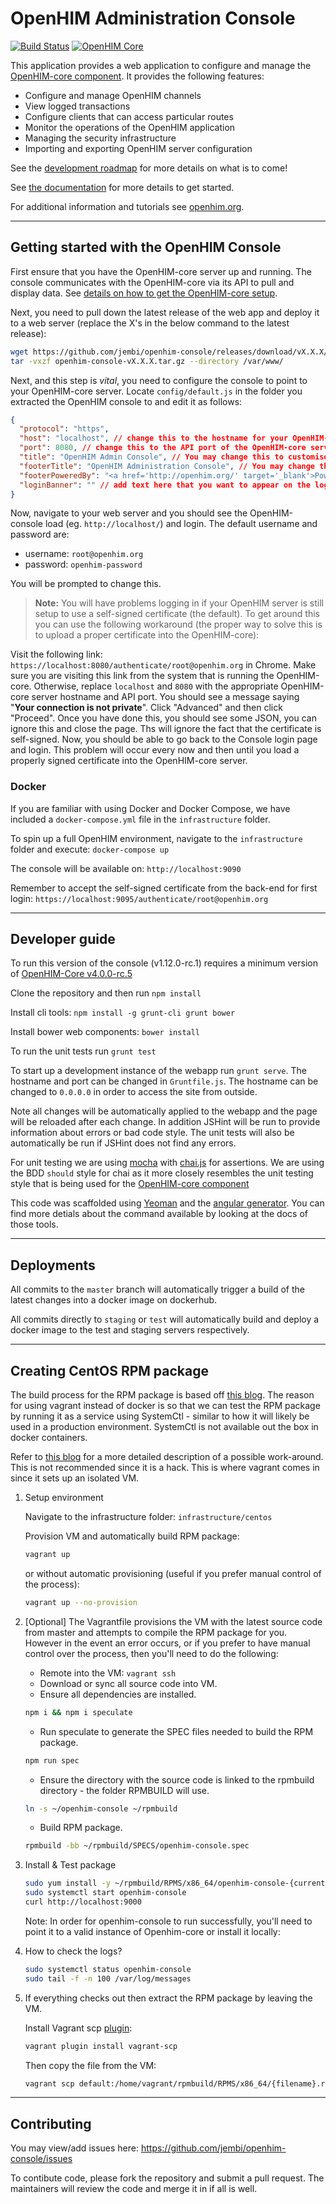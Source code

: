 # OpenHIM Administration Console

[![Build Status](https://travis-ci.org/jembi/openhim-console.svg?branch=master)](https://travis-ci.org/jembi/openhim-console) [![OpenHIM Core](https://img.shields.io/badge/openhim--core-3.4.x-brightgreen.svg)](http://openhim.readthedocs.org/en/v3.4.2/user-guide/versioning.html)

This application provides a web application to configure and manage the [OpenHIM-core component](https://github.com/jembi/openhim-core-js). It provides the following features:

* Configure and manage OpenHIM channels
* View logged transactions
* Configure clients that can access particular routes
* Monitor the operations of the OpenHIM application
* Managing the security infrastructure
* Importing and exporting OpenHIM server configuration

See the [development roadmap](https://github.com/jembi/openhim-core-js/wiki/OpenHIM-core-Development-Roadmap) for more details on what is to come!

See [the documentation](https://github.com/jembi/openhim-console/wiki) for more details to get started.

For additional information and tutorials see [openhim.org](http://openhim.org).

---

## Getting started with the OpenHIM Console

First ensure that you have the OpenHIM-core server up and running. The console communicates with the OpenHIM-core via its API to pull and display data. See [details on how to get the OpenHIM-core setup](https://github.com/jembi/openhim-core-js/blob/master/README.md).

Next, you need to pull down the latest release of the web app and deploy it to a web server (replace the X's in the below command to the latest release):

``` bash
wget https://github.com/jembi/openhim-console/releases/download/vX.X.X/openhim-console-vX.X.X.tar.gz
tar -vxzf openhim-console-vX.X.X.tar.gz --directory /var/www/
```

Next, and this step is _vital_, you need to configure the console to point to your OpenHIM-core server. Locate `config/default.js` in the folder you extracted the OpenHIM console to and edit it as follows:

``` json
{
  "protocol": "https",
  "host": "localhost", // change this to the hostname for your OpenHIM-core server (This hostname _MUST_ be publically accessible)
  "port": 8080, // change this to the API port of the OpenHIM-core server, default is 8080
  "title": "OpenHIM Admin Console", // You may change this to customise the title of the OpenHIM-console instance
  "footerTitle": "OpenHIM Administration Console", // You may change this to customise the footer of the OpenHIM-console instance
  "footerPoweredBy": "<a href='http://openhim.org/' target='_blank'>Powered by OpenHIM</a>",
  "loginBanner": "" // add text here that you want to appear on the login screen, if any.
}
```

Now, navigate to your web server and you should see the OpenHIM-console load (eg. `http://localhost/`) and login. The default username and password are:

* username: `root@openhim.org`
* password: `openhim-password`

You will be prompted to change this.

> **Note:** You will have problems logging in if your OpenHIM server is still setup to use a self-signed certificate (the default). To get around this you can use the following workaround (the proper way to solve this is to upload a proper certificate into the OpenHIM-core):

Visit the following link: `https://localhost:8080/authenticate/root@openhim.org` in Chrome. Make sure you are visiting this link from the system that is running the OpenHIM-core. Otherwise, replace `localhost` and `8080` with the appropriate OpenHIM-core server hostname and API port. You should see a message saying "**Your connection is not private**". Click "Advanced" and then click "Proceed". Once you have done this, you should see some JSON, you can ignore this and close the page. Ths will ignore the fact that the certificate is self-signed. Now, you should be able to go back to the Console login page and login. This problem will occur every now and then until you load a properly signed certificate into the OpenHIM-core server.

### Docker

If you are familiar with using Docker and Docker Compose, we have included a `docker-compose.yml` file in the `infrastructure` folder.

To spin up a full OpenHIM environment, navigate to the `infrastructure` folder and execute: `docker-compose up`

The console will be available on: `http://localhost:9090`

Remember to accept the self-signed certificate from the back-end for first login: `https://localhost:9095/authenticate/root@openhim.org`

---

## Developer guide

To run this version of the console (v1.12.0-rc.1) requires a minimum version of [OpenHIM-Core v4.0.0-rc.5](https://github.com/jembi/openhim-core-js/releases/tag/v4.0.0-rc.5)

Clone the repository and then run `npm install`

Install cli tools: `npm install -g grunt-cli grunt bower`

Install bower web components: `bower install`

To run the unit tests run `grunt test`

To start up a development instance of the webapp run `grunt serve`. The hostname and port can be changed in `Gruntfile.js`. The hostname can be changed to `0.0.0.0` in order to access the site from outside.

Note all changes will be automatically applied to the webapp and the page will be reloaded after each change. In addition JSHint will be run to provide information about errors or bad code style. The unit tests will also be automatically be run if JSHint does not find any errors.

For unit testing we are using [mocha](http://mochajs.org/) with [chai.js](http://chaijs.com/api/bdd/) for assertions. We are using the BDD `should` style for chai as it more closely resembles the unit testing style that is being used for the [OpenHIM-core component](https://github.com/jembi/openhim-core-js)

This code was scaffolded using [Yeoman](http://yeoman.io/) and the [angular generator](https://github.com/yeoman/generator-angular). You can find more detials about the command available by looking at the docs of those tools.

---

## Deployments

All commits to the `master` branch will automatically trigger a build of the latest changes into a docker image on dockerhub.

All commits directly to `staging` or `test` will automatically build and deploy a docker image to the test and staging servers respectively.

---

## Creating CentOS RPM package

The build process for the RPM package is based off [this blog](https://github.com/bbc/speculate/wiki/Packaging-a-Node.js-project-as-an-RPM-for-CentOS-7). The reason for using vagrant instead of docker is so that we can test the RPM package by running it as a service using SystemCtl - similar to how it will likely be used in a production environment. SystemCtl is not available out the box in docker containers.

Refer to [this blog](https://developers.redhat.com/blog/2014/05/05/running-systemd-within-docker-container/) for a more detailed description of a possible work-around. This is not recommended since it is a hack. This is where vagrant comes in since it sets up an isolated VM.

1. Setup environment

    Navigate to the infrastructure folder: `infrastructure/centos`

    Provision VM and automatically build RPM package:

    ```bash
    vagrant up
    ```

    or without automatic provisioning (useful if you prefer manual control of the process):

    ```bash
    vagrant up --no-provision
    ```

1. [Optional] The Vagrantfile provisions the VM with the latest source code from master and attempts to compile the RPM package for you. However in the event an error occurs, or if you prefer to have manual control over the process, then you'll need to do the following:

    * Remote into the VM: `vagrant ssh`
    * Download or sync all source code into VM.
    * Ensure all dependencies are installed.

    ```bash
    npm i && npm i speculate
    ```

    * Run speculate to generate the SPEC files needed to build the RPM package.

    ```bash
    npm run spec
    ```

    * Ensure the directory with the source code is linked to the rpmbuild directory - the     folder RPMBUILD will use.

    ```bash
    ln -s ~/openhim-console ~/rpmbuild
    ```

    * Build RPM package.

    ```bash
    rpmbuild -bb ~/rpmbuild/SPECS/openhim-console.spec
    ```

1. Install & Test package

    ```bash
    sudo yum install -y ~/rpmbuild/RPMS/x86_64/openhim-console-{current_version}.x86_64.rpm
    sudo systemctl start openhim-console
    curl http://localhost:9000
    ```

    Note: In order for openhim-console to run successfully, you'll need to point it to a    valid instance of Openhim-core or install it locally:

1. How to check the logs?

    ```bash
    sudo systemctl status openhim-console
    sudo tail -f -n 100 /var/log/messages
    ```

1. If everything checks out then extract the RPM package by leaving the VM.

    Install Vagrant scp [plugin](https://github.com/invernizzi/vagrant-scp):

    ```bash
    vagrant plugin install vagrant-scp
    ```

    Then copy the file from the VM:

    ```bash
    vagrant scp default:/home/vagrant/rpmbuild/RPMS/x86_64/{filename}.rpm .
    ```

---

## Contributing

You may view/add issues here: https://github.com/jembi/openhim-console/issues

To contibute code, please fork the repository and submit a pull request. The maintainers will review the code and merge it in if all is well.
